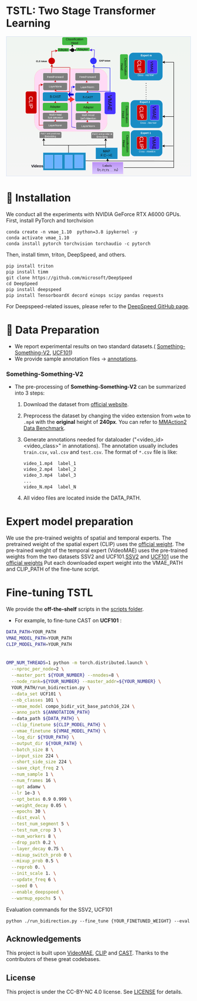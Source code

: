 
# TSTL: Two Stage Transformer Learning

![TSTL Framework](figs/trainwhite.png)
<br>




# :wrench: Installation

We conduct all the experiments with NVIDIA GeForce RTX A6000 GPUs.
First, install PyTorch and torchvision

```
conda create -n vmae_1.10  python=3.8 ipykernel -y
conda activate vmae_1.10
conda install pytorch torchvision torchaudio -c pytorch
```
Then, install timm, triton, DeepSpeed, and others.
```
pip install triton
pip install timm
git clone https://github.com/microsoft/DeepSpeed
cd DeepSpeed
pip install deepspeed
pip install TensorboardX decord einops scipy pandas requests

```

For  Deepspeed-related issues, please refer to the [DeepSpeed GitHub page](https://github.com/microsoft/DeepSpeed).


# :file_folder: Data Preparation

 * We report experimental results on two standard datasets.( [Something-Something-V2](https://developer.qualcomm.com/software/ai-datasets/something-something), [UCF101]())
 * We provide sample annotation files -> [annotations](./annotations/).


### Something-Something-V2
- The pre-processing of **Something-Something-V2** can be summarized into 3 steps:

  1. Download the dataset from [official website](https://developer.qualcomm.com/software/ai-datasets/something-something).

  2. Preprocess the dataset by changing the video extension from `webm` to `.mp4` with the **original** height of **240px**. You can refer to [MMAction2 Data Benchmark](https://github.com/open-mmlab/mmaction2).

  3. Generate annotations needed for dataloader ("<video_id> <video_class>" in annotations). The annotation usually includes `train.csv`, `val.csv` and `test.csv`. The format of `*.csv` file is like:

     ```
     video_1.mp4  label_1
     video_2.mp4  label_2
     video_3.mp4  label_3
     ...
     video_N.mp4  label_N
     ```
  4. All video files are located inside the DATA_PATH.

# Expert model preparation
We use the pre-trained weights of spatial and temporal experts. The pretrained weight of the spatial expert (CLIP) uses the [official weight](https://openaipublic.azureedge.net/clip/models/5806e77cd80f8b59890b7e101eabd078d9fb84e6937f9e85e4ecb61988df416f/ViT-B-16.pt). The pre-trained weight of the temporal expert (VideoMAE) uses the pre-trained weights from the two datasets SSV2 and UCF101.[SSV2](https://drive.google.com/file/d/1dt_59tBIyzdZd5Ecr22lTtzs_64MOZkT/view?usp=sharing) and [UCF101](https://drive.google.com/file/d/1BHev4meNgKM0o_8DMRbuzAsKSP3IpQ3o/view) use the [official weights](https://github.com/MCG-NJU/VideoMAE/blob/main/MODEL_ZOO.md) Put each downloaded expert weight into the VMAE_PATH and CLIP_PATH of the fine-tune script.


# Fine-tuning TSTL

We provide the **off-the-shelf** scripts in the [scripts folder](scripts).

-  For example, to fine-tune CAST on **UCF101** :

  ```bash
DATA_PATH=YOUR_PATH
VMAE_MODEL_PATH=YOUR_PATH
CLIP_MODEL_PATH=YOUR_PATH


OMP_NUM_THREADS=1 python -m torch.distributed.launch \
    --nproc_per_node=2 \
    --master_port ${YOUR_NUMBER} --nnodes=8 \
    --node_rank=${YOUR_NUMBER} --master_addr=${YOUR_NUMBER} \
    YOUR_PATH/run_bidirection.py \
    --data_set UCF101 \
    --nb_classes 101 \
    --vmae_model compo_bidir_vit_base_patch16_224 \
    --anno_path ${ANNOTATION_PATH}
    --data_path ${DATA_PATH} \
    --clip_finetune ${CLIP_MODEL_PATH} \
    --vmae_finetune ${VMAE_MODEL_PATH} \
    --log_dir ${YOUR_PATH} \
    --output_dir ${YOUR_PATH} \
    --batch_size 8 \
    --input_size 224 \
    --short_side_size 224 \
    --save_ckpt_freq 2 \
    --num_sample 1 \
    --num_frames 16 \
    --opt adamw \
    --lr 1e-3 \
    --opt_betas 0.9 0.999 \
    --weight_decay 0.05 \
    --epochs 30 \
    --dist_eval \
    --test_num_segment 5 \
    --test_num_crop 3 \
    --num_workers 8 \
    --drop_path 0.2 \
    --layer_decay 0.75 \
    --mixup_switch_prob 0 \
    --mixup_prob 0.5 \
    --reprob 0. \
    --init_scale 1. \
    --update_freq 6 \
    --seed 0 \
    --enable_deepspeed \
    --warmup_epochs 5 \
  ```


Evaluation commands for the SSV2, UCF101
```
python ./run_bidirection.py --fine_tune {YOUR_FINETUNED_WEIGHT} --eval
```


## Acknowledgements

This project is built upon [VideoMAE](https://github.com/MCG-NJU/VideoMAE),  [CLIP](https://github.com/openai/CLIP) and [CAST](https://github.com/KHU-VLL/CAST.git). Thanks to the contributors of these great codebases.

## License

This project is under the CC-BY-NC 4.0 license. See [LICENSE](https://github.com/MCG-NJU/VideoMAE/blob/main/LICENSE) for details.



